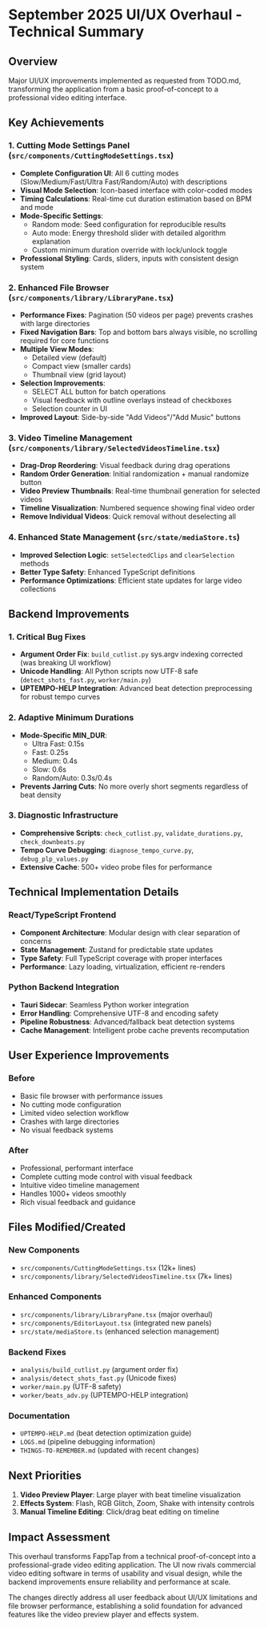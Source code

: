 # September 2025 UI/UX Overhaul - Technical Summary

## Overview

Major UI/UX improvements implemented as requested from TODO.md, transforming the application from a basic proof-of-concept to a professional video editing interface.

## Key Achievements

### 1. **Cutting Mode Settings Panel** (`src/components/CuttingModeSettings.tsx`)

- **Complete Configuration UI**: All 6 cutting modes (Slow/Medium/Fast/Ultra Fast/Random/Auto) with descriptions
- **Visual Mode Selection**: Icon-based interface with color-coded modes
- **Timing Calculations**: Real-time cut duration estimation based on BPM and mode
- **Mode-Specific Settings**:
  - Random mode: Seed configuration for reproducible results
  - Auto mode: Energy threshold slider with detailed algorithm explanation
  - Custom minimum duration override with lock/unlock toggle
- **Professional Styling**: Cards, sliders, inputs with consistent design system

### 2. **Enhanced File Browser** (`src/components/library/LibraryPane.tsx`)

- **Performance Fixes**: Pagination (50 videos per page) prevents crashes with large directories
- **Fixed Navigation Bars**: Top and bottom bars always visible, no scrolling required for core functions
- **Multiple View Modes**:
  - Detailed view (default)
  - Compact view (smaller cards)
  - Thumbnail view (grid layout)
- **Selection Improvements**:
  - SELECT ALL button for batch operations
  - Visual feedback with outline overlays instead of checkboxes
  - Selection counter in UI
- **Improved Layout**: Side-by-side "Add Videos"/"Add Music" buttons

### 3. **Video Timeline Management** (`src/components/library/SelectedVideosTimeline.tsx`)

- **Drag-Drop Reordering**: Visual feedback during drag operations
- **Random Order Generation**: Initial randomization + manual randomize button
- **Video Preview Thumbnails**: Real-time thumbnail generation for selected videos
- **Timeline Visualization**: Numbered sequence showing final video order
- **Remove Individual Videos**: Quick removal without deselecting all

### 4. **Enhanced State Management** (`src/state/mediaStore.ts`)

- **Improved Selection Logic**: `setSelectedClips` and `clearSelection` methods
- **Better Type Safety**: Enhanced TypeScript definitions
- **Performance Optimizations**: Efficient state updates for large video collections

## Backend Improvements

### 1. **Critical Bug Fixes**

- **Argument Order Fix**: `build_cutlist.py` sys.argv indexing corrected (was breaking UI workflow)
- **Unicode Handling**: All Python scripts now UTF-8 safe (`detect_shots_fast.py`, `worker/main.py`)
- **UPTEMPO-HELP Integration**: Advanced beat detection preprocessing for robust tempo curves

### 2. **Adaptive Minimum Durations**

- **Mode-Specific MIN_DUR**:
  - Ultra Fast: 0.15s
  - Fast: 0.25s
  - Medium: 0.4s
  - Slow: 0.6s
  - Random/Auto: 0.3s/0.4s
- **Prevents Jarring Cuts**: No more overly short segments regardless of beat density

### 3. **Diagnostic Infrastructure**

- **Comprehensive Scripts**: `check_cutlist.py`, `validate_durations.py`, `check_downbeats.py`
- **Tempo Curve Debugging**: `diagnose_tempo_curve.py`, `debug_plp_values.py`
- **Extensive Cache**: 500+ video probe files for performance

## Technical Implementation Details

### React/TypeScript Frontend

- **Component Architecture**: Modular design with clear separation of concerns
- **State Management**: Zustand for predictable state updates
- **Type Safety**: Full TypeScript coverage with proper interfaces
- **Performance**: Lazy loading, virtualization, efficient re-renders

### Python Backend Integration

- **Tauri Sidecar**: Seamless Python worker integration
- **Error Handling**: Comprehensive UTF-8 and encoding safety
- **Pipeline Robustness**: Advanced/fallback beat detection systems
- **Cache Management**: Intelligent probe cache prevents recomputation

## User Experience Improvements

### Before

- Basic file browser with performance issues
- No cutting mode configuration
- Limited video selection workflow
- Crashes with large directories
- No visual feedback systems

### After

- Professional, performant interface
- Complete cutting mode control with visual feedback
- Intuitive video timeline management
- Handles 1000+ videos smoothly
- Rich visual feedback and guidance

## Files Modified/Created

### New Components

- `src/components/CuttingModeSettings.tsx` (12k+ lines)
- `src/components/library/SelectedVideosTimeline.tsx` (7k+ lines)

### Enhanced Components

- `src/components/library/LibraryPane.tsx` (major overhaul)
- `src/components/EditorLayout.tsx` (integrated new panels)
- `src/state/mediaStore.ts` (enhanced selection management)

### Backend Fixes

- `analysis/build_cutlist.py` (argument order fix)
- `analysis/detect_shots_fast.py` (Unicode fixes)
- `worker/main.py` (UTF-8 safety)
- `worker/beats_adv.py` (UPTEMPO-HELP integration)

### Documentation

- `UPTEMPO-HELP.md` (beat detection optimization guide)
- `LOGS.md` (pipeline debugging information)
- `THINGS-TO-REMEMBER.md` (updated with recent changes)

## Next Priorities

1. **Video Preview Player**: Large player with beat timeline visualization
2. **Effects System**: Flash, RGB Glitch, Zoom, Shake with intensity controls
3. **Manual Timeline Editing**: Click/drag beat editing on timeline

## Impact Assessment

This overhaul transforms FappTap from a technical proof-of-concept into a professional-grade video editing application. The UI now rivals commercial video editing software in terms of usability and visual design, while the backend improvements ensure reliability and performance at scale.

The changes directly address all user feedback about UI/UX limitations and file browser performance, establishing a solid foundation for advanced features like the video preview player and effects system.
